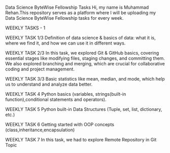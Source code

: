 Data Science ByteWise Fellowship Tasks
Hi, my name is Muhammad Rehan.This repository serves as a platform where I will be uploading my Data Science ByteWise Fellowship tasks for every week.

WEEKLY TASKS - 1

WEEKLY TASK 1/3
Definition of data science & basics of data: what it is, where we find it, and how we can use it in different ways.

WEEKLY TASK 2/3
In this task, we explored Git & GitHub basics, covering essential stages like modifying files, staging changes, and committing them. We also explored branching and merging, which are crucial for collaborative coding and project management.

WEEKLY TASK 3/3
Basic statistics like mean, median, and mode, which help us to understand and analyze data better.

WEEKLY TASK 4
Python basics (variables, strings(built-in function),conditional statements and operators).

WEEKLY TASK 5
Python built-in Data Structures (Tuple, set, list, dictionary, etc.)

WEEKLY TASK 6
Getting started with OOP concepts (class,inheritance,encapsulation)

WEEKLY TASK 7
In this task, we had to explore Remote Repository in Git Topic
